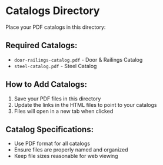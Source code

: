 # Catalogs Directory

Place your PDF catalogs in this directory:

## Required Catalogs:
- `door-railings-catalog.pdf` - Door & Railings Catalog
- `steel-catalog.pdf` - Steel Catalog

## How to Add Catalogs:
1. Save your PDF files in this directory
2. Update the links in the HTML files to point to your catalogs
3. Files will open in a new tab when clicked

## Catalog Specifications:
- Use PDF format for all catalogs
- Ensure files are properly named and organized
- Keep file sizes reasonable for web viewing
